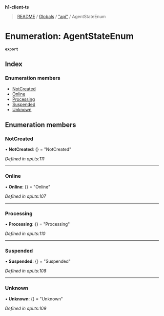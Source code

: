 **h1-client-ts**

> [README](../README.md) / [Globals](../globals.md) / ["api"](../modules/_api_.md) / AgentStateEnum

# Enumeration: AgentStateEnum

**`export`** 

## Index

### Enumeration members

* [NotCreated](_api_.agentstateenum.md#notcreated)
* [Online](_api_.agentstateenum.md#online)
* [Processing](_api_.agentstateenum.md#processing)
* [Suspended](_api_.agentstateenum.md#suspended)
* [Unknown](_api_.agentstateenum.md#unknown)

## Enumeration members

### NotCreated

•  **NotCreated**: {} = "NotCreated"

*Defined in api.ts:111*

___

### Online

•  **Online**: {} = "Online"

*Defined in api.ts:107*

___

### Processing

•  **Processing**: {} = "Processing"

*Defined in api.ts:110*

___

### Suspended

•  **Suspended**: {} = "Suspended"

*Defined in api.ts:108*

___

### Unknown

•  **Unknown**: {} = "Unknown"

*Defined in api.ts:109*

